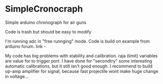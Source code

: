 # SimpleCronocraph
Simple arduino chronograph for air guns


Code is trash but should be easy to modify

I'm running adc in "free runnging" mode. Code is build on example from arduino forum.
link -


My code has big problems with stability and calibration. raja (limit) variables are value for to trigger port. 
I have done for "secondtry" some interesting automatic calibrations, but it still isn't good enough.
I recommend to build op-amp amplifier for signal, because fast projectile wont make huge change in
voltage...

